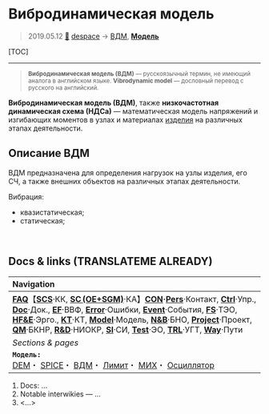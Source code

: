 # Вибродинамическая модель
> 2019.05.12 [🚀](../index/index.md) [despace](index.md) → [ВДМ](vd_model.md), **[Модель](model.md)**

[TOC]

---

> <small>**Вибродинамическая модель (ВДМ)** — русскоязычный термин, не имеющий аналога в английском языке. **Vibrodynamic model** — дословный перевод с русского на английский.</small>

**Вибродинамическая модель (ВДМ)**, также **низкочастотная динамическая схема (НДСа)** — математическая модель напряжений и изгибающих моментов в узлах и материалах [изделия](unit.md) на различных этапах деятельности.




## Описание ВДМ
ВДМ предназначена для определения нагрузок на узлы изделия, его СЧ, а также внешних объектов на различных этапах деятельности.

Вибрация:

   - квазистатическая;
   - статическая;



<p style="page-break-after:always"> </p>

## Docs & links (TRANSLATEME ALREADY)
|Navigation|
|:--|
|**[FAQ](faq.md)**【**[SCS](scs.md)**·КК, **[SC (OE+SGM)](sc.md)**·КА】**[CON](contact.md)·[Pers](person.md)**·Контакт, **[Ctrl](control.md)**·Упр., **[Doc](doc.md)**·Док., **[EF](ef.md)**·ВВФ, **[Error](error.md)**·Ошибки, **[Event](event.md)**·События, **[FS](fs.md)**·ТЭО, **[HF&E](hfe.md)**·Эрго., **[KT](kt.md)**·КТ, **[Model](model.md)**·Модель, **[N&B](nnb.md)**·БНО, **[Project](project.md)**·Проект, **[QM](qm.md)**·БКНР, **[R&D](rnd.md)**·НИОКР, **[SI](si.md)**·СИ, **[Test](test.md)**·ЭО, **[TRL](trl.md)**·УГТ, **[Way](way.md)**·Пути|
|*Sections & pages*|
|**`Модель:`**<br> [DEM](digital_elev_model.md)・ [SPICE](spice.md)・ [ВДМ](vd_model.md)・ [Лимит](limit.md)・ [МИХ](mic.md)・ [Осциллятор](oscillator.md)|

   1. Docs: …
   1. Notable interwikies — …
   1. <…>
